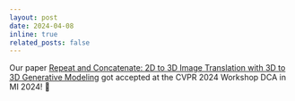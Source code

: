 ```yaml
---
layout: post
date: 2024-04-08
inline: true
related_posts: false
---
```


Our paper [Repeat and Concatenate: 2D to 3D Image Translation with 3D to 3D Generative Modeling](https://openaccess.thecvf.com/content/CVPR2024W/DCAMI/html/Corona-Figueroa_Repeat_and_Concatenate_2D_to_3D_Image_Translation_with_3D_CVPRW_2024_paper.html) got accepted at the CVPR 2024 Workshop DCA in MI 2024! :tada:
